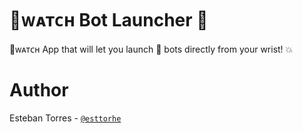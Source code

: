 # ᴡᴀᴛᴄʜ Bot Launcher :rocket: 

ᴡᴀᴛᴄʜ App that will let you launch :rocket: bots directly from your wrist! :boom:

# Author

Esteban Torres - [`@esttorhe`][twitter]

[twitter]:https://twitter.com/esttorhe
